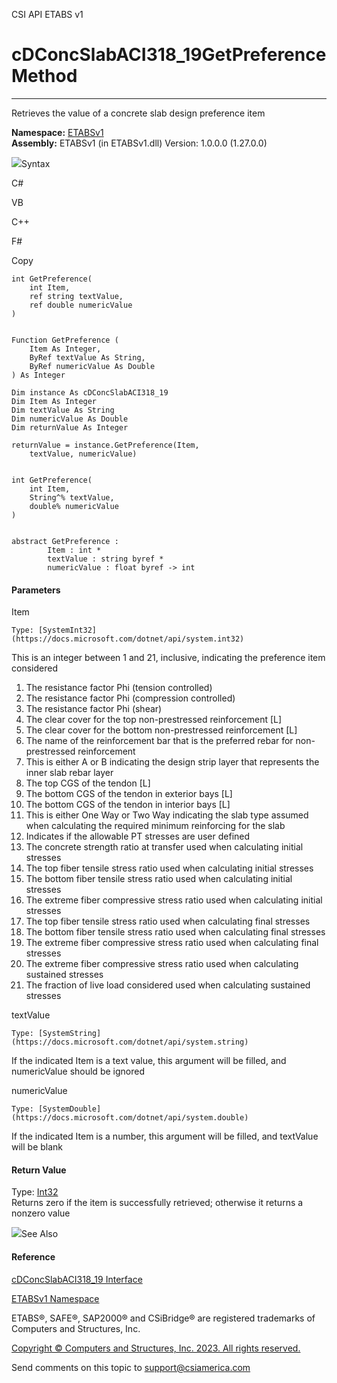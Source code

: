 ﻿

CSI API ETABS v1

# cDConcSlabACI318_19GetPreference Method  
  
---  
  
Retrieves the value of a concrete slab design preference item

**Namespace:** [ETABSv1](2780f1b8-2033-5289-2298-1cdb2a7508d9.htm)  
**Assembly:** ETABSv1 (in ETABSv1.dll) Version: 1.0.0.0 (1.27.0.0)

![](../icons/SectionExpanded.png)Syntax

C#

VB

C++

F#

Copy

    
    
    int GetPreference(
    	int Item,
    	ref string textValue,
    	ref double numericValue
    )
    
    
    Function GetPreference ( 
    	Item As Integer,
    	ByRef textValue As String,
    	ByRef numericValue As Double
    ) As Integer
    
    Dim instance As cDConcSlabACI318_19
    Dim Item As Integer
    Dim textValue As String
    Dim numericValue As Double
    Dim returnValue As Integer
    
    returnValue = instance.GetPreference(Item, 
    	textValue, numericValue)
    
    
    int GetPreference(
    	int Item, 
    	String^% textValue, 
    	double% numericValue
    )
    
    
    abstract GetPreference : 
            Item : int * 
            textValue : string byref * 
            numericValue : float byref -> int 
    

#### Parameters

Item

    Type: [SystemInt32](https://docs.microsoft.com/dotnet/api/system.int32)  
This is an integer between 1 and 21, inclusive, indicating the preference item
considered

  1. The resistance factor Phi (tension controlled)
  2. The resistance factor Phi (compression controlled)
  3. The resistance factor Phi (shear)
  4. The clear cover for the top non-prestressed reinforcement [L]
  5. The clear cover for the bottom non-prestressed reinforcement [L]
  6. The name of the reinforcement bar that is the preferred rebar for non-prestressed reinforcement
  7. This is either A or B indicating the design strip layer that represents the inner slab rebar layer
  8. The top CGS of the tendon [L]
  9. The bottom CGS of the tendon in exterior bays [L]
  10. The bottom CGS of the tendon in interior bays [L]
  11. This is either One Way or Two Way indicating the slab type assumed when calculating the required minimum reinforcing for the slab
  12. Indicates if the allowable PT stresses are user defined
  13. The concrete strength ratio at transfer used when calculating initial stresses
  14. The top fiber tensile stress ratio used when calculating initial stresses
  15. The bottom fiber tensile stress ratio used when calculating initial stresses
  16. The extreme fiber compressive stress ratio used when calculating initial stresses
  17. The top fiber tensile stress ratio used when calculating final stresses
  18. The bottom fiber tensile stress ratio used when calculating final stresses
  19. The extreme fiber compressive stress ratio used when calculating final stresses
  20. The extreme fiber compressive stress ratio used when calculating sustained stresses
  21. The fraction of live load considered used when calculating sustained stresses

textValue

    Type: [SystemString](https://docs.microsoft.com/dotnet/api/system.string)  
If the indicated Item is a text value, this argument will be filled, and
numericValue should be ignored

numericValue

    Type: [SystemDouble](https://docs.microsoft.com/dotnet/api/system.double)  
If the indicated Item is a number, this argument will be filled, and textValue
will be blank

#### Return Value

Type: [Int32](https://docs.microsoft.com/dotnet/api/system.int32)  
Returns zero if the item is successfully retrieved; otherwise it returns a
nonzero value

![](../icons/SectionExpanded.png)See Also

#### Reference

[cDConcSlabACI318_19 Interface](506c2878-46ae-27f7-00ce-98324976cba5.htm)

[ETABSv1 Namespace](2780f1b8-2033-5289-2298-1cdb2a7508d9.htm)

ETABS®, SAFE®, SAP2000® and CSiBridge® are registered trademarks of Computers
and Structures, Inc.  

[Copyright © Computers and Structures, Inc. 2023. All rights
reserved.](http://www.csiamerica.com)

Send comments on this topic to
[support@csiamerica.com](mailto:support%40csiamerica.com?Subject=CSI%20API%20ETABS%20v1)

